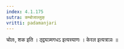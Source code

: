 ```yaml
---
index: 4.1.175
sutra: कम्बोजाल्लुक्
vritti: padamanjari
---
```


 चोलः, शक इति । ठ्द्व्यञ्मगधऽ इत्यस्याणः । केरल इत्यत्राञः ॥